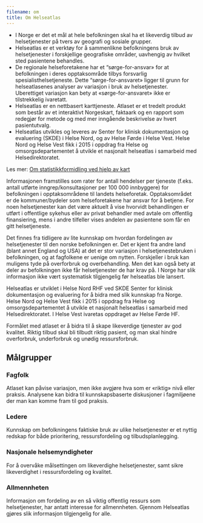 ```yaml
---
filename: om
title: Om Helseatlas
---
```


- I Norge er det et mål at hele befolkningen skal ha et likeverdig tilbud av helsetjenester på tvers av geografi og sosiale grupper.
- Helseatlas er et verktøy for å sammenlikne befolkningens bruk av helsetjenester i forskjellige geografiske områder, uavhengig av hvilket sted pasientene behandles.
- De regionale helseforetakene har et “sørge-for-ansvar» for at befolkningen i deres opptaksområde tilbys forsvarlig spesialisthelsetjeneste. Dette “sørge-for-ansvaret» ligger til grunn for helseatlasenes analyser av variasjon i bruk av helsetjenester. Uberettiget variasjon kan bety at «sørge-for-ansvaret» ikke er tilstrekkelig ivaretatt.
- Helseatlas er en nettbasert karttjeneste. Atlaset er et tredelt produkt som består av et interaktivt Norgeskart, faktaark og en rapport som redegjør for metode og med mer inngående beskrivelse av hvert pasientutvalg.
- Helseatlas utvikles og leveres av Senter for klinisk dokumentasjon og evaluering (SKDE) i Helse Nord, og av Helse Førde i Helse Vest. Helse Nord og Helse Vest fikk i 2015 i oppdrag fra Helse og omsorgsdepartementet å utvikle et nasjonalt helseatlas i samarbeid med Helsedirektoratet.

Les mer: [Om statistikkformidling ved hjelp av kart](/helseatlas/statisk/kart)

Informasjonen framstilles som rater for antall hendelser per tjeneste (f.eks. antall utførte inngrep/konsultasjoner per 100 000 innbyggere) for befolkningen i opptaksområdene til landets helseforetak. Opptaksområdet er de kommuner/bydeler som helseforetakene har ansvar for å betjene. For noen helsetjenester kan det være aktuelt å vise hvorvidt behandlingen er utført i offentlige sykehus eller av privat behandler med avtale om offentlig finansiering, mens i andre tilfeller vises andelen av pasientene som får en gitt helsetjeneste.

Det finnes fra tidligere av lite kunnskap om hvordan fordelingen av helsetjenester til den norske befolkningen er. Det er kjent fra andre land (blant annet England og USA) at det er stor variasjon i helsetjenestebruken i befolkningen, og at fagfolkene er uenige om nytten. Forskjeller i bruk kan muligens tyde på overforbruk og overbehandling. Men det kan også bety at deler av befolkningen ikke får helsetjenester de har krav på. I Norge har slik informasjon ikke vært systematisk tilgjengelig før helseatlas ble lansert.

Helseatlas er utviklet i Helse Nord RHF ved SKDE Senter for klinisk dokumentasjon og evaluering for å bidra med slik kunnskap fra Norge. Helse Nord og Helse Vest fikk i 2015 i oppdrag fra Helse og omsorgsdepartementet å utvikle et nasjonalt helseatlas i samarbeid med Helsedirektoratet. I Helse Vest ivaretas oppdraget av Helse Førde HF.

Formålet med atlaset er å bidra til å skape likeverdige tjenester av god kvalitet. Riktig tilbud skal bli tilbudt riktig pasient, og man skal hindre overforbruk, underforbruk og unødig ressursforbruk.

## Målgrupper

### Fagfolk

Atlaset kan påvise variasjon, men ikke avgjøre hva som er «riktig» nivå eller praksis. Analysene kan bidra til kunnskapsbaserte diskusjoner i fagmiljøene der man kan komme fram til god praksis.

### Ledere

Kunnskap om befolkningens faktiske bruk av ulike helsetjenester er et nyttig redskap for både prioritering, ressursfordeling og tilbudsplanlegging.

### Nasjonale helsemyndigheter

For å overvåke målsettingen om likeverdighe helsetjenester, samt sikre likeverdighet i ressursfordeling og kvalitet.

### Allmennheten

Informasjon om fordeling av en så viktig offentlig ressurs som helsetjenester, har antatt interesse for allmennheten. Gjennom Helseatlas gjøres slik informasjon tilgjengelig for alle.
